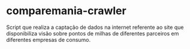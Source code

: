 # comparemania-crawler
Script que realiza a captação de dados na internet referente ao site que disponibiliza visão sobre pontos de milhas de diferentes parceiros em diferentes empresas de consumo.
